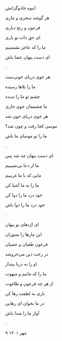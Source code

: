 <!--
.. title: دست پنهان
.. slug: daste-penhan
.. date: 2023-04-30 16:07:48 UTC
.. tags: غزل, غزل‌واره
.. category: 
.. link: 
.. description: 
.. type: text
-->

انبوه جادوگرانش

هر گوشه سحری و ماری

فرعون و رنج دیاری

ای حق ذات تو یاری

ما را که عاجز نشستیم

ای دست پنهان عصا باش

.


هر جوی دریای خونی‌ست

ما را بلاها رسیده

چشم تو ما را ندیده

ما چشممان جوی جاری

هر جوی دریای خون شد

موسی کجا رفت و چون شد؟

ما را تو موسای ما باش

.


ای دست پنهان چه شد پس

ما از دعا بی‌نصیبیم

مایی که با ما غریبیم

ما را به ما آشنا کن

خود درد ما را دوا کن

خود درد ما را دوا باش

.


ای اژدهای تو پنهان

این مارها را بسوزان

فرعون طغیان و عصیان

در رخت دین می‌خروشد

او را به دریا بینداز 

ما را که ماتیم و مبهوت

از هر چه فرعون و طاغوت

باری به لطفت رها کن

در ما بخوان ای رهایی

آواز ما را صدا باش 

.


۹ مهر ۱۴۰۱


